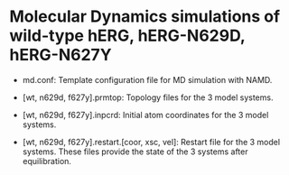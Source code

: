 # Molecular Dynamics simulations of wild-type hERG, hERG-N629D, hERG-N627Y

* md.conf: Template configuration file for MD simulation with NAMD.

* [wt, n629d, f627y].prmtop: Topology files for the 3 model systems.

* [wt, n629d, f627y].inpcrd: Initial atom coordinates  for the 3 model systems.

* [wt, n629d, f627y].restart.[coor, xsc, vel]: Restart file for the 3 model systems. These files provide the state of the 3 systems after equilibration.
